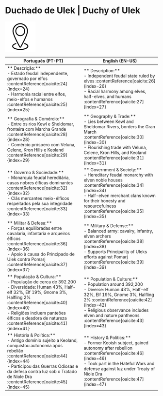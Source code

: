 # Duchado de Ulek | Duchy of Ulek
![Ulek](blank.png)

| **Português (PT-PT)** | **English (EN-US)** |
|----------------------|---------------------|
| ** Descrição:**<br> - Estado feudal independente, governado por elfos :contentReference[oaicite:24]{index=24}<br> - Harmonia racial entre elfos, meio-elfos e humanos :contentReference[oaicite:25]{index=25} | ** Description:**<br> - Independent feudal state ruled by elves :contentReference[oaicite:26]{index=26}<br> - Racial harmony among elves, half-elves, and humans :contentReference[oaicite:27]{index=27} |
| ** Geografia & Comércio:**<br> - Entre os rios Kewl e Sheldomar, fronteira com Marcha Grande :contentReference[oaicite:28]{index=28}<br> - Comércio próspero com Veluna, Celene, Kron Hills e Keoland :contentReference[oaicite:29]{index=29} | ** Geography & Trade:**<br> - Lies between Kewl and Sheldomar Rivers, borders the Gran March :contentReference[oaicite:30]{index=30}<br> - Flourishing trade with Veluna, Celene, Kron Hills, and Keoland :contentReference[oaicite:31]{index=31} |
| ** Governo & Sociedade:**<br> - Monarquia feudal hereditária, casas nobres élficas dominantes :contentReference[oaicite:32]{index=32}<br> - Clãs mercantes meio-élficos respeitados pela sua integridade :contentReference[oaicite:33]{index=33} | ** Government & Society:**<br> - Hereditary feudal monarchy with elven noble houses :contentReference[oaicite:34]{index=34}<br> - Half-elven merchant clans known for their honesty and resourcefulness :contentReference[oaicite:35]{index=35} |
| ** Militar & Defesa:**<br> - Forças equilibradas entre cavalaria, infantaria e arqueiros élficos :contentReference[oaicite:36]{index=36}<br> - Apoio à causa do Principado de Ulek contra Pomarj :contentReference[oaicite:37]{index=37} | ** Military & Defense:**<br> - Balanced army: cavalry, infantry, elven archers :contentReference[oaicite:38]{index=38}<br> - Supports Principality of Uleks efforts against Pomarj :contentReference[oaicite:39]{index=39} |
| ** População & Cultura:**<br> - População de cerca de 392.200<br> - Diversidade: Human 43%, Half-elf 32%, Elf 19%, Gnome 3%, Halfling 2% :contentReference[oaicite:40]{index=40}<br> - Religiões incluem panteões élficos e deadora de natureza :contentReference[oaicite:41]{index=41} | ** Population & Culture:**<br> - Population around 392,200<br> - Diverse: Human 43%, Half-elf 32%, Elf 19%, Gnome 3%, Halfling 2% :contentReference[oaicite:42]{index=42}<br> - Religious observance includes elven and nature pantheons :contentReference[oaicite:43]{index=43} |
| ** História & Política:**<br> - Antigo domínio sujeito a Keoland, conquistou autonomia após rebelião :contentReference[oaicite:44]{index=44}<br> - Participou das Guerras Odiosas e da defesa contra Iuz sob o Tratado de Niole Dra :contentReference[oaicite:45]{index=45} | ** History & Politics:**<br> - Former Keoish subject, gained autonomy after rebellion :contentReference[oaicite:46]{index=46}<br> - Took part in the Hateful Wars and defense against Iuz under Treaty of Niole Dra :contentReference[oaicite:47]{index=47} |





